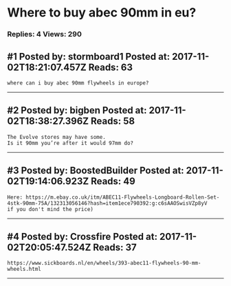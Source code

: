# Where to buy abec 90mm in eu?

### Replies: 4 Views: 290

## \#1 Posted by: stormboard1 Posted at: 2017-11-02T18:21:07.457Z Reads: 63

```
where can i buy abec 90mm flywheels in europe?
```

---
## \#2 Posted by: bigben Posted at: 2017-11-02T18:38:27.396Z Reads: 58

```
The Evolve stores may have some. 
Is it 90mm you’re after it would 97mm do?
```

---
## \#3 Posted by: BoostedBuilder Posted at: 2017-11-02T19:14:06.923Z Reads: 49

```
Here: https://m.ebay.co.uk/itm/ABEC11-Flywheels-Longboard-Rollen-Set-4stk-90mm-75A/132313056146?hash=item1ece790392:g:c6sAAOSwisVZp8yV
if you don't mind the price)
```

---
## \#4 Posted by: Crossfire Posted at: 2017-11-02T20:05:47.524Z Reads: 37

```
https://www.sickboards.nl/en/wheels/393-abec11-flywheels-90-mm-wheels.html
```

---
